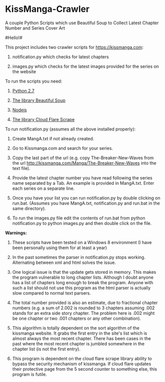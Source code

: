 # KissManga-Crawler
A couple Python Scripts which use Beautiful Soup to Collect Latest Chapter Number and Series Cover Art


#Hello!#


This project includes two crawler scripts for <https://kissmanga.com>:

1.	notification.py which checks for latest chapters

2.	images.py which checks for the latest images provided for the series on the website



To run the scripts you need:

1.	[Python 2.7](https://www.python.org/downloads/)

2.	[The library Beautiful Soup](https://www.crummy.com/software/BeautifulSoup/)

3.	[Nodejs](https://nodejs.org/en/download/)

4.	[The library Cloud Flare Scrape](https://github.com/Anorov/cloudflare-scrape)



To run notification.py (assumes all the above installed properly):

1.	Create MangA.txt if not already created.

2.	Go to Kissmanga.com and search for your series.

3.	Copy the last part of the url (e.g. copy The-Breaker-New-Waves from the url http://kissmanga.com/Manga/The-Breaker-New-Waves into the text file).

4.	Provide the latest chapter number you have read following the series name separated by a Tab. An example is provided in MangA.txt. Enter each series on a separate line.

5.	Once you have your list you can run notification.py by double clicking on run.bat. (Assumes you have MangA.txt, notification.py and run.bat in the same directory).

6.	To run the images.py file edit the contents of run.bat from python notification.py to python images.py  and then double click on the file.



__Warnings:__

1.	These scripts have been tested on a Windows 8 environment (I have been personally using them for at least a year)

2.	In the past sometimes the parser in notification.py stops working. Alternating between xml and html solves the issue.

3.	One logical issue is that the update gets stored in memory. This makes the program vulnerable to long chapter lists. Although I doubt anyone has a list of chapters long enough to break the program. Anyone with such a list should not use this program as the html parser is actually slow compared to normal text parsers.

4.	The total number provided is also an estimate, due to fractional chapter numbers (e.g. a sum of 2.002 is rounded to 3 chapters assuming .002 stands for an extra side story chapter. The problem here is .002 might be one chapter or two .001 chapters or any other combination).

5.	This algorithm is totally dependent on the sort algorithm of the kissmanga website. It grabs the first entry in the site's list which is almost always the most recent chapter. There has been cases in the past where the most recent chapter is jumbled somewhere in the chapter list (is not the first entry).

6.	This program is dependent on the cloud flare scrape library ability to bypass the security mechanism of kissmanga. If cloud flare updates their protective page from the 5 second counter to something else, this program is futile.
